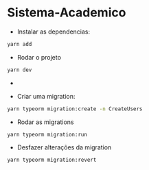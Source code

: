 # Sistema-Academico

* Instalar as dependencias:

```bash
yarn add
```

* Rodar o projeto

```bash
yarn dev
```

*

* Criar uma migration:

```bash
yarn typeorm migration:create -n CreateUsers
```

* Rodar as migrations

```bash
yarn typeorm migration:run
```

* Desfazer alterações da migration

```bash
yarn typeorm migration:revert
```